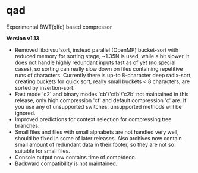 # qad
Experimental BWT(qlfc) based compressor

**Version v1.13**
* Removed libdivsufsort, instead parallel (OpenMP) bucket-sort with reduced memory for sorting stage, ~1.35N is used, while a bit slower, it does not handle highly redundant inputs fast as of yet (no special cases), so sorting can really slow down on files containing repetitive runs of characters. Currently there is up-to 8-character deep radix-sort, creating buckets for quick sort, really small buckets < 8 characters, are sorted by insertion-sort.
* Fast mode 'c2' and binary modes 'cb'/'cfb'/'c2b' not maintained in this release, only high compression 'cf' and default compression 'c' are. If you use any of unsupported switches, unsupported methods will be ignored.
* Improved predictions for context selection for compressing tree branches.
* Small files and files with small alphabets are not handled very well, should be fixed in some of later releases. Also archives now contain small amount of redundant data in their footer, so they are not so suitable for small files.
* Console output now contains time of comp/deco.
* Backward compatibility is not maintained.
